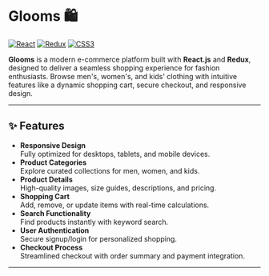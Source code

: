 # Glooms 🛍️

[![React](https://img.shields.io/badge/React-61DAFB?style=for-the-badge&logo=react&logoColor=black)](https://react.dev/)
[![Redux](https://img.shields.io/badge/Redux-764ABC?style=for-the-badge&logo=redux&logoColor=white)](https://redux.js.org/)
[![CSS3](https://img.shields.io/badge/CSS3-1572B6?style=for-the-badge&logo=css3&logoColor=white)](https://developer.mozilla.org/docs/Web/CSS)

**Glooms** is a modern e-commerce platform built with **React.js** and **Redux**, designed to deliver a seamless shopping experience for fashion enthusiasts. Browse men's, women's, and kids' clothing with intuitive features like a dynamic shopping cart, secure checkout, and responsive design.



---

## ✨ Features

- **Responsive Design**  
  Fully optimized for desktops, tablets, and mobile devices.
- **Product Categories**  
  Explore curated collections for men, women, and kids.
- **Product Details**  
  High-quality images, size guides, descriptions, and pricing.
- **Shopping Cart**  
  Add, remove, or update items with real-time calculations.
- **Search Functionality**  
  Find products instantly with keyword search.
- **User Authentication**  
  Secure signup/login for personalized shopping.
- **Checkout Process**  
  Streamlined checkout with order summary and payment integration.

---


